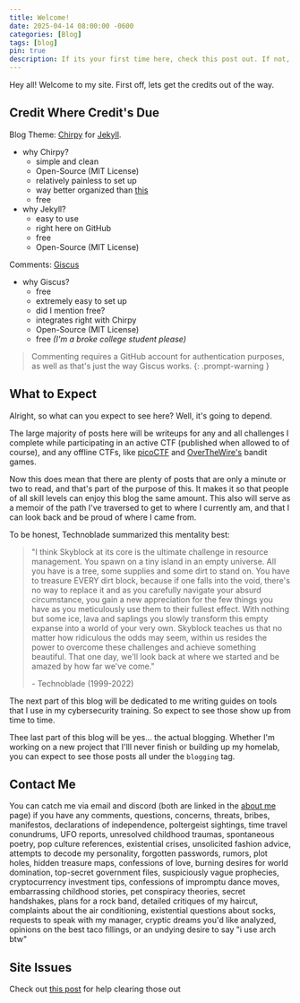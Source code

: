 ```yaml
---
title: Welcome!
date: 2025-04-14 08:00:00 -0600
categories: [Blog]
tags: [blog]
pin: true
description: If its your first time here, check this post out. If not, do it again!
---
```


Hey all! Welcome to my site. First off, lets get the credits out of the way.

## Credit Where Credit's Due
Blog Theme: [Chirpy](https://github.com/cotes2020/jekyll-theme-chirpy) for [Jekyll](https://jekyllrb.com/).
- why Chirpy?
  - simple and clean
  - Open-Source (MIT License)
  - relatively painless to set up
  - way better organized than [this](https://web.archive.org/web/20250309042128/https://slavetomints.github.io/)
  - free
- why Jekyll?
  - easy to use
  - right here on GitHub
  - free
  - Open-Source (MIT License)

Comments: [Giscus](https://giscus.app/)
- why Giscus?
  - free
  - extremely easy to set up
  - did I mention free?
  - integrates right with Chirpy
  - Open-Source (MIT License)
  - free *(I'm a broke college student please)*

> Commenting requires a GitHub account for authentication purposes, as well as that's just the way Giscus works.
{: .prompt-warning }


## What to Expect

Alright, so what can you expect to see here? Well, it's going to depend.

The large majority of posts here will be writeups for any and all challenges I complete while participating in an active CTF (published when allowed to of course), and any offline CTFs, like [picoCTF](https://www.picoctf.org/) and [OverTheWire's](https://overthewire.org/) bandit games.

Now this does mean that there are plenty of posts that are only a minute or two to read, and that's part of the purpose of this. It makes it so that people of all skill levels can enjoy this blog the same amount. This also will serve as a memoir of the path I've traversed to get to where I currently am, and that I can look back and be proud of where I came from. 

To be honest, Technoblade summarized this mentality best:

> "I think Skyblock at its core is the ultimate challenge in resource management. You spawn on a tiny island in an empty universe. All you have is a tree, some supplies and some dirt to stand on. You have to treasure EVERY dirt block, because if one falls into the void, there's no way to replace it and as you carefully navigate your absurd circumstance, you gain a new appreciation for the few things you have as you meticulously use them to their fullest effect. With nothing but some ice, lava and saplings you slowly transform this empty expanse into a world of your very own. Skyblock teaches us that no matter how ridiculous the odds may seem, within us resides the power to overcome these challenges and achieve something beautiful. That one day, we'll look back at where we started and be amazed by how far we've come."
>
> &#45; Technoblade (1999-2022)

The next part of this blog will be dedicated to me writing guides on tools that I use in my cybersecurity training. So expect to see those show up from time to time.

Thee last part of this blog will be yes... the actual blogging. Whether I'm working on a new project that I'lll never finish or building up my homelab, you can expect to see those posts all under the `blogging` tag.

## Contact Me
You can catch me via email and discord (both are linked in the [about me](https://slavetomints.github.io/about) page) if you have any comments, questions, concerns, threats, bribes, manifestos, declarations of independence, poltergeist sightings, time travel conundrums, UFO reports, unresolved childhood traumas, spontaneous poetry, pop culture references, existential crises, unsolicited fashion advice, attempts to decode my personality, forgotten passwords,
rumors, plot holes, hidden treasure maps, confessions of love, burning desires for world domination, top-secret government files,
suspiciously vague prophecies, cryptocurrency investment tips,
confessions of impromptu dance moves, embarrassing childhood stories,
pet conspiracy theories, secret handshakes, plans for a rock band, detailed critiques of my haircut, complaints about the air conditioning, existential questions about socks, requests to speak with my manager, cryptic dreams you'd like analyzed, opinions on the best taco fillings, or an undying desire to say "i use arch btw"

## Site Issues
Check out [this post](https://slavetomints.github.io/posts/issues-with-the-site) for help clearing those out